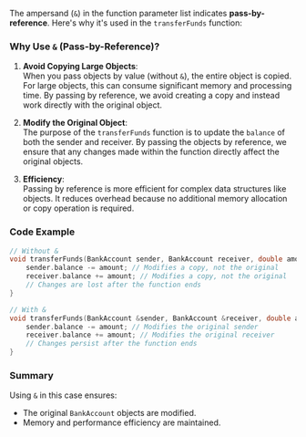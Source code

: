 The ampersand (`&`) in the function parameter list indicates **pass-by-reference**. Here's why it's used in the `transferFunds` function:

### Why Use `&` (Pass-by-Reference)?

1. **Avoid Copying Large Objects**:  
   When you pass objects by value (without `&`), the entire object is copied. For large objects, this can consume significant memory and processing time. By passing by reference, we avoid creating a copy and instead work directly with the original object.

2. **Modify the Original Object**:  
   The purpose of the `transferFunds` function is to update the `balance` of both the sender and receiver. By passing the objects by reference, we ensure that any changes made within the function directly affect the original objects.

3. **Efficiency**:  
   Passing by reference is more efficient for complex data structures like objects. It reduces overhead because no additional memory allocation or copy operation is required.

### Code Example

```cpp
// Without &
void transferFunds(BankAccount sender, BankAccount receiver, double amount) {
    sender.balance -= amount; // Modifies a copy, not the original
    receiver.balance += amount; // Modifies a copy, not the original
    // Changes are lost after the function ends
}

// With &
void transferFunds(BankAccount &sender, BankAccount &receiver, double amount) {
    sender.balance -= amount; // Modifies the original sender
    receiver.balance += amount; // Modifies the original receiver
    // Changes persist after the function ends
}
```

### Summary

Using `&` in this case ensures:
- The original `BankAccount` objects are modified.
- Memory and performance efficiency are maintained.
